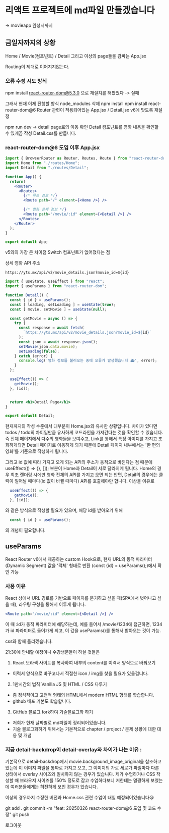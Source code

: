 # 리액트 프로젝트에 md파일 만들겠습니다
-> movieapp 완성시까지

## 금일자까지의 상황
Home / Movie(컴포넌트) / Detail
그리고 이상의 page들을 감싸는 App.jsx

Routing이 제대로 이어지지않는다.

### 오류 수정 시도 방식
npm install react-router-dom@5.3.0
으로 재설치를 해봤었다 -> 실패

그래서 현재 이제 진행할 방식
node_modules 삭제
npm install
npm install react-router-dom@6
Router 관련이 적용되어있는 App.jsx / Detail.jsx
v6에 맞도록 재설정

npm run dev -> detail page로의 이동 확인
Detail 컴포넌트를 영화 내용을 확인할 수 있게끔 작성
Detail.css를 만듭니다.

### react-router-dom@6 도입 이후 App.jsx
```jsx
import { BrowserRouter as Router, Routes, Route } from "react-router-dom";
import Home from "./routes/Home";
import Detail from "./routes/Detail";

function App() {
  return(
    <Router>
      <Routes>
        {/* 루트 경로 */}
        <Route path="/" element={<Home />} />

        {/* 영화 상세 정보 */}
        <Route path="/movie/:id" element={<Detail />} />
      </Routes>
    </Router>
  );
}

export default App;
```
v5와의 가장 큰 차이점 Switch 컴포넌트가 없어졌다는 점


상세 영화 API 주소

`https://yts.mx/api/v2/movie_details.json?movie_id=${id}`

```jsx
import { useState, useEffect } from "react";
import { useParams } from "react-router-dom";

function Detail() {
  const { id } = useParams();
  const [ loading, setLoading ] = useState(true);
  const [ movie, setMovie ] = useState(null);

  const getMovie = async () => {
    try {
      const response = await fetch(
        `https://yts.mx/api/v2/movie_details.json?movie_id=${id}`
      );
      const json = await response.json();
      setMovie(json.data.movie);
      setLoading(false);
    } catch (error) {
      console.log('영화 정보를 불러오는 중에 오류가 발생했습니다 🚑', error);
    }
  };

  useEffect(() => {
    getMovie();
  }, [id]); 


  return <h1>Detail Page</h1>
}

export default Detail;
```

현재까지의 작성 수준에서 대부분이 Home.jsx와 유사한 상황입니다. 차이가 있다면
todos / todo의 차이일만큼 유사하게 코드라인을 가져간다는 것을 확인할 수 있습니다.
즉 전체 페이지에서 다수의 영화들을 보여주고, Link를 통해서 특정 아이디를 가지고 조회하게되면 Detail 페이지로 이동하게 되기 때문에 Detail 페이지 내부에서는 '한 편의 영화'를 기준으로 작성하게 됩니다.

그리고 id 값에 따라 가지고 오게 되는 API의 주소가 동적으로 바뀐다는 점 때문에
useEffect(() => {}, []); 부분이 Home과 Detail이 서로 달라지게 됩니다.
Home의 경우 최초 렌더링 시에만 영화 전체의 API를 가지고 오면 되는 반면,
Detail의 경우에는 클릭이 일어날 때마다(id 값이 바뀔 때마다) API를 호출해야만 합니다.
이상을 이유로
```jsx
  useEffect(() => {
    getMovie();
  }, [id]); 
```
와 같은 방식으로 작성할 필요가 있으며, 해당 id를 받아오기 위해

```jsx
  const { id } = useParams();
```
의 개념이 필요합니다.

## useParams
React Router v6에서 제공하는 custom Hook으로, 현재 URL의 동적 파라미터(Dynamic Segment) 값을 '객체' 형태로 반환 (const {id} = useParams();)에서 확인 가능

### 사용 이유
React 상에서 URL 경로를 기반으로 페이지를 분기하고 싶을 때(SPA에서 벗어나고 싶을 때), 라우팅 구성을 통해서 이루게 됩니다.

```jsx
<Route path="/movie/:id" element={<Detail />} />
```
이 때 :id가 동적 파라미터에 해당하는데, 예를 들어서 /movie/1234에 접근하면,
1234가 id 파라미터로 들어가게 되고, 이 값을 useParams()를 통해서 받아오는 것이 가능.

css와 함께 올리겠습니다.

21:30에 안내할 예정이니
수강생분들이 하실 것들은

1. React 보라색 사이트를 복사하여 내부의 content를 이력서 양식으로 바꿔보기
  - 이력서 양식으로 바꾸고나서 적절한 icon / img를 찾을 필요가 있을겁니다. 
2. 1만시간의 법칙 Vanilla JS 및 HTML / CSS 다루기
  - 좀 정석적이고 고전적 형태의 HTML에서 modern HTML 형태를 학습합니다.
  - github 배포 기본도 학습합니다.
3. GitHub 블로그 fork하여 기술블로그화 하기
  - 저희가 현재 날짜별로 md파일이 정리되어있습니다.
  - 기술 블로그화하기 위해서는 기본적으로 chapter / project / 문제 상황에 대한 대응 및 개념


### 지금 detail-backdrop이 detail-overlay와 차이가 나는 이유 :
기본적으로 detail-backdrop에서 movie.background_image_original을 참조하고 있는데
이 이미지 파일을 통짜로 가지고 오고, 그 이미지의 가로 세로가 파일마다 다른 상태에서 overlay 사이즈와 일치하지 않는 경우가 있습니다.
제가 수업하거나 CSS 작성할 때 브라우저 사이즈를 150% 정도로 잡고 수업하다보니 저한테는 멀쩡하게 보였는데 여러분들에게는 허전하게 보인 경우가 있습니다.

이상의 경우까지 수정한 버전과 Home.css 관련 수업이 내일 예정되어있습니다😪

git add .
git commit -m "feat: 20250326 react-router-dom@6 도입 및 코드 수정"
git push

로그아웃
